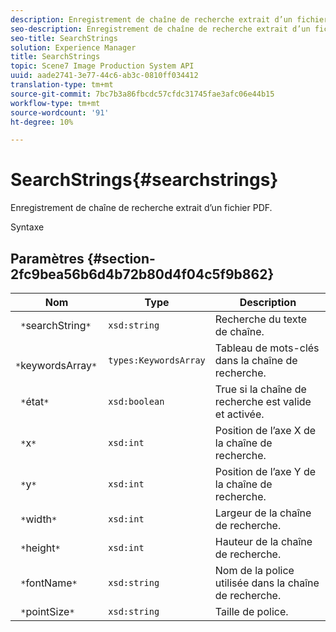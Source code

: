 ```yaml
---
description: Enregistrement de chaîne de recherche extrait d’un fichier PDF.
seo-description: Enregistrement de chaîne de recherche extrait d’un fichier PDF.
seo-title: SearchStrings
solution: Experience Manager
title: SearchStrings
topic: Scene7 Image Production System API
uuid: aade2741-3e77-44c6-ab3c-0810ff034412
translation-type: tm+mt
source-git-commit: 7bc7b3a86fbcdc57cfdc31745fae3afc06e44b15
workflow-type: tm+mt
source-wordcount: '91'
ht-degree: 10%

---
```



# SearchStrings{#searchstrings}

Enregistrement de chaîne de recherche extrait d’un fichier PDF.

Syntaxe

## Paramètres {#section-2fc9bea56b6d4b72b80d4f04c5f9b862}

| Nom | Type | Description |
|---|---|---|
| ` *`searchString`*` | `xsd:string` | Recherche du texte de chaîne. |
| ` *`keywordsArray`*` | `types:KeywordsArray` | Tableau de mots-clés dans la chaîne de recherche. |
| ` *`état`*` | `xsd:boolean` | True si la chaîne de recherche est valide et activée. |
| ` *`x`*` | `xsd:int` | Position de l’axe X de la chaîne de recherche. |
| ` *`y`*` | `xsd:int` | Position de l’axe Y de la chaîne de recherche. |
| ` *`width`*` | `xsd:int` | Largeur de la chaîne de recherche. |
| ` *`height`*` | `xsd:int` | Hauteur de la chaîne de recherche. |
| ` *`fontName`*` | `xsd:string` | Nom de la police utilisée dans la chaîne de recherche. |
| ` *`pointSize`*` | `xsd:string` | Taille de police. |

